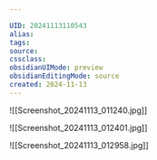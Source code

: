```yaml
---

UID: 20241113110543 
alias: 
tags: 
source: 
cssclass: 
obsidianUIMode: preview
obsidianEditingMode: source
created: 2024-11-13
---
```

![[Screenshot_20241113_011240.jpg]]

![[Screenshot_20241113_012401.jpg]]

![[Screenshot_20241113_012958.jpg]]




